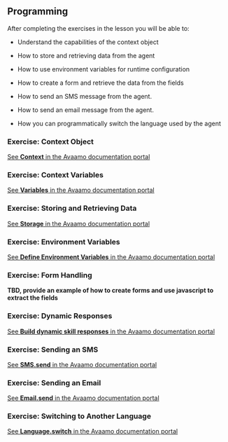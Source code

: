 ## Programming

After completing the exercises in the lesson you
will be able to:

- Understand the capabilities of the context object

- How to store and retrieving data from the agent

- How to use environment variables for runtime configuration

- How to create a form and retrieve the data from the fields

- How to send an SMS message from the agent.

- How to send an email message from the agent.

- How you can programmatically switch the language used by the agent

### Exercise: Context Object

[See **Context** in the Avaamo documentation portal](https://docs.avaamo.com/v5/how-to/build-skills/create-skill/customize-your-skill/reference-library/context)

### Exercise: Context Variables

[See **Variables** in the Avaamo documentation portal](https://docs.avaamo.com/v5/how-to/build-skills/create-skill/customize-your-skill/reference-library/context/variables)

### Exercise: Storing and Retrieving Data

[See **Storage** in the Avaamo documentation portal](https://docs.avaamo.com/v5/how-to/build-skills/create-skill/customize-your-skill/reference-library/storage)

### Exercise: Environment Variables

[See **Define Environment Variables** in the Avaamo documentation portal](https://docs.avaamo.com/v5/how-to/build-agents/configure-agents/define-environment-variables)

### Exercise: Form Handling

**TBD, provide an example of how to create forms and use javascript to extract the fields**

### Exercise: Dynamic Responses

[See **Build dynamic skill responses** in the Avaamo documentation portal](https://docs.avaamo.com/v5/how-to/build-skills/create-skill/customize-your-skill/how-to/customize-skill-ui-1/build-dynamic-skill-response)

### Exercise: Sending an SMS

[See **SMS.send** in the Avaamo documentation portal](https://docs.avaamo.com/v5/how-to/build-skills/create-skill/customize-your-skill/reference-library/notifications#sms-send)

### Exercise: Sending an Email

[See **Email.send** in the Avaamo documentation portal](https://docs.avaamo.com/v5/how-to/build-skills/create-skill/customize-your-skill/reference-library/notifications#email-send)

### Exercise: Switching to Another Language

[See **Language.switch** in the Avaamo documentation portal](https://docs.avaamo.com/v5/how-to/build-skills/create-skill/customize-your-skill/reference-library/language.switch)
